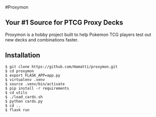 #Proxymon
## Your #1 Source for PTCG Proxy Decks

Proxymon is a hobby project built to help Pokemon TCG players test out new decks and combinations faster.

## Installation

```
$ git clone https://github.com/Hamatti/proxymon.git
$ cd proxymon
$ export FLASK_APP=app.py
$ virtualenv .venv
$ source .venv/bin/activate
$ pip install -r requirements
$ cd utils
$ ./load_cards.sh
$ python cards.py
$ cd ..
$ flask run
```

